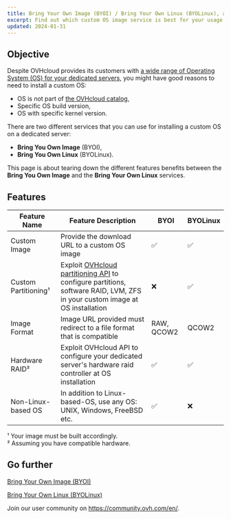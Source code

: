 ```yaml
---
title: Bring Your Own Image (BYOI) / Bring Your Own Linux (BYOLinux), a comparison sheet
excerpt: Find out which custom OS image service is best for your usage
updated: 2024-01-31
---
```


## Objective

Despite OVHcloud provides its customers with [a wide range of Operating System (OS) for your dedicated servers](https://www.ovhcloud.com/en-au/bare-metal/os/), you might have good reasons to need to install a custom OS:

- OS is not part of [the OVHcloud catalog](https://www.ovhcloud.com/en-au/bare-metal/os/),
- Specific OS build version,
- OS with specific kernel version.

There are two different services that you can use for installing a custom OS on a dedicated server:

- **Bring You Own Image** (BYOI),
- **Bring You Own Linux** (BYOLinux).

This page is about tearing down the different features benefits between the **Bring You Own Image** and the **Bring Your Own Linux** services.

## Features

|Feature Name|Feature Description|BYOI|BYOLinux|
|-|-|-|-|
|Custom Image|Provide the download URL to a custom OS image|✅|✅|
|Custom Partitioning¹|Exploit [OVHcloud partitioning API](/pages/bare_metal_cloud/dedicated_servers/partitioning_ovh) to configure partitions, software RAID, LVM, ZFS in your custom image at OS installation|❌|✅|
|Image Format|Image URL provided must redirect to a file format that is compatible|RAW, QCOW2|QCOW2|
|Hardware RAID²|Exploit OVHcloud API to configure your dedicated server's hardware raid controller at OS installation|✅|✅|
|Non-Linux-based OS|In addition to Linux-based-OS, use any OS: UNIX, Windows, FreeBSD etc.|✅|❌|

¹ Your image must be built accordingly.<br />
² Assuming you have compatible hardware.<br />

## Go further

[Bring Your Own Image (BYOI)](/pages/bare_metal_cloud/dedicated_servers/bring-your-own-image)

[Bring Your Own Linux (BYOLinux)](/pages/bare_metal_cloud/dedicated_servers/bring-your-own-linux)

Join our user community on <https://community.ovh.com/en/>.
